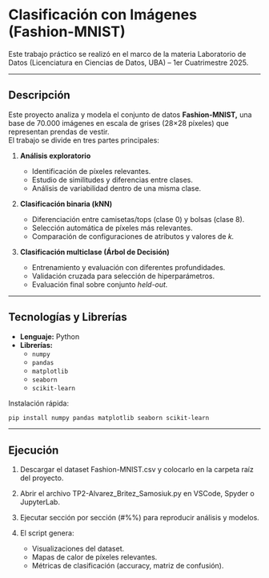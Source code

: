 # Clasificación con Imágenes (Fashion-MNIST)

Este trabajo práctico se realizó en el marco de la materia Laboratorio de Datos (Licenciatura en Ciencias de Datos, UBA) – 1er Cuatrimestre 2025.

---

## Descripción

Este proyecto analiza y modela el conjunto de datos **Fashion-MNIST,** una base de 70.000 imágenes en escala de grises (28×28 píxeles) que representan prendas de vestir.  
El trabajo se divide en tres partes principales:

1. **Análisis exploratorio**  
   - Identificación de píxeles relevantes.
   - Estudio de similitudes y diferencias entre clases.
   - Análisis de variabilidad dentro de una misma clase.

2. **Clasificación binaria (kNN)**  
   - Diferenciación entre camisetas/tops (clase 0) y bolsas (clase 8).
   - Selección automática de píxeles más relevantes.
   - Comparación de configuraciones de atributos y valores de *k.*

3. **Clasificación multiclase (Árbol de Decisión)**  
   - Entrenamiento y evaluación con diferentes profundidades.
   - Validación cruzada para selección de hiperparámetros.
   - Evaluación final sobre conjunto *held-out.*

---

## Tecnologías y Librerías

- **Lenguaje:** Python
- **Librerías:**
  - `numpy`
  - `pandas`
  - `matplotlib`
  - `seaborn`
  - `scikit-learn`

Instalación rápida:
```bash
pip install numpy pandas matplotlib seaborn scikit-learn
```

---

## Ejecución

1. Descargar el dataset Fashion-MNIST.csv y colocarlo en la carpeta raíz del proyecto.

2. Abrir el archivo TP2-Alvarez_Britez_Samosiuk.py en VSCode, Spyder o JupyterLab.

3. Ejecutar sección por sección (#%%) para reproducir análisis y modelos.

4. El script genera:
   - Visualizaciones del dataset.
   - Mapas de calor de píxeles relevantes.
   - Métricas de clasificación (accuracy, matriz de confusión).
